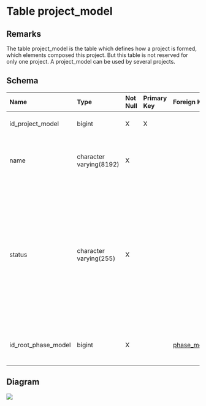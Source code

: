 # Table project\_model #
## Remarks ##
The table project\_model is the table which defines how a project is formed, which elements composed this project.
But this table is not reserved for only one project. A project\_model can be used by several projects.

## Schema ##
| **Name** | **Type** | **Not Null** | **Primary Key** | **Foreign Key** | **Remarks** |
|:---------|:---------|:-------------|:----------------|:----------------|:------------|
| id\_project\_model | bigint   | X            | X               |                 | This is the primary key of the table. |
| name     | character varying(8192) | X            |                 |                 | This column corresponds to the label that identify the project model |
| status   | character varying(255) | X            |                 |                 | This column specify the production state of the project model. It can have these values : DRAFT when the model is under construction, AVAILABLE if the model is in production and UNAVAILABLE if it is disabled.  |
| id\_root\_phase\_model | bigint   | X            |                 | [phase\_model](phase_model.md)(id\_phase\_model) | This column specify the first type of phase of the project model |

## Diagram ##
<img src='http://www.sigmah.org/svg_load.php?file=http://sigma-h.googlecode.com/svn/wiki/diagrams/project_model.svg' />
